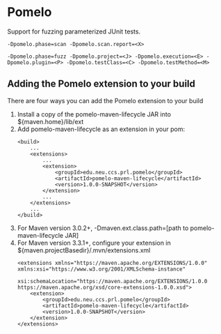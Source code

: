 # Pomelo

Support for fuzzing parameterized JUnit tests.

```
-Dpomelo.phase=scan -Dpomelo.scan.report=<X>
```

```
-Dpomelo.phase=fuzz -Dpomelo.project=<J> -Dpomelo.execution=<E> -Dpomelo.plugin=<P> -Dpomelo.testClass=<C> -Dpomelo.testMethod=<M>
```

## Adding the Pomelo extension to your build

There are four ways you can add the Pomelo extension to your build

1. Install a copy of the pomelo-maven-lifecycle JAR into ${maven.home}/lib/ext
2. Add pomelo-maven-lifecycle as an extension in your pom:
   ```
   <build>
       ...
       <extensions>
           ...
           <extension>
               <groupId>edu.neu.ccs.prl.pomelo</groupId>
               <artifactId>pomelo-maven-lifecycle</artifactId>
               <version>1.0.0-SNAPSHOT</version>
           </extension>
           ...
       </extensions>
       ...
   </build>
   ```
3. For Maven version 3.0.2+, -Dmaven.ext.class.path=[path to pomelo-maven-lifecycle JAR]
4. For Maven version 3.3.1+, configure your extension in ${maven.projectBasedir}/.mvn/extensions.xml
   ```
   <extensions xmlns="https://maven.apache.org/EXTENSIONS/1.0.0" xmlns:xsi="https://www.w3.org/2001/XMLSchema-instance"
               xsi:schemaLocation="https://maven.apache.org/EXTENSIONS/1.0.0 https://maven.apache.org/xsd/core-extensions-1.0.0.xsd">
       <extension>
           <groupId>edu.neu.ccs.prl.pomelo</groupId>
           <artifactId>pomelo-maven-lifecycle</artifactId>
           <version>1.0.0-SNAPSHOT</version>
       </extension>
   </extensions>
   ```
